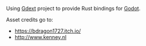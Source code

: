 Using [Gdext](https://github.com/godot-rust/gdext) project  to provide Rust bindings for [Godot](https://github.com/godotengine/godot).

Asset credits go to:
- https://bdragon1727.itch.io/
- http://www.kenney.nl
